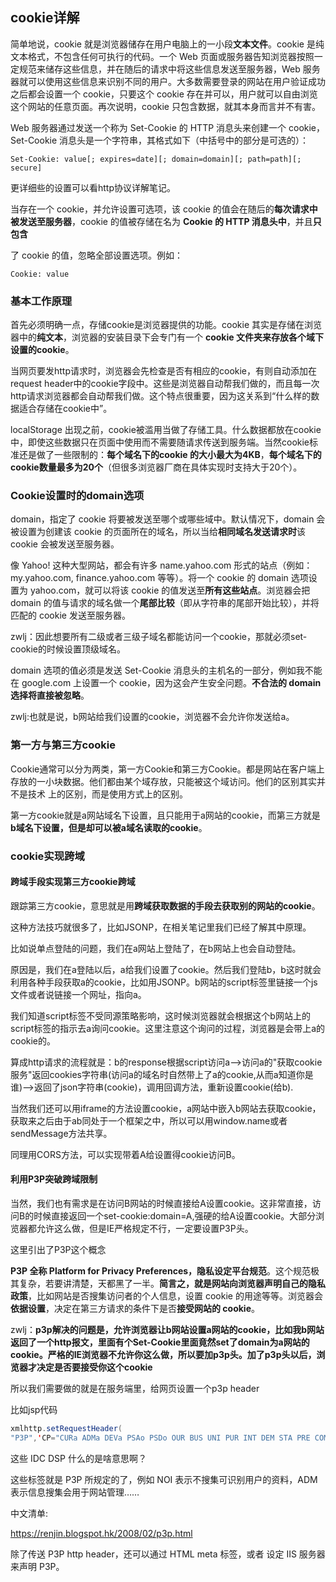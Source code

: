## cookie详解
简单地说，cookie 就是浏览器储存在用户电脑上的一小段**文本文件**。cookie 是纯文本格式，不包含任何可执行的代码。一个 Web 页面或服务器告知浏览器按照一定规范来储存这些信息，并在随后的请求中将这些信息发送至服务器，Web 服务器就可以使用这些信息来识别不同的用户。大多数需要登录的网站在用户验证成功之后都会设置一个 cookie，只要这个 cookie 存在并可以，用户就可以自由浏览这个网站的任意页面。再次说明，cookie 只包含数据，就其本身而言并不有害。

Web 服务器通过发送一个称为 Set-Cookie 的 HTTP 消息头来创建一个 cookie，Set-Cookie 消息头是一个字符串，其格式如下（中括号中的部分是可选的）：

```
Set-Cookie: value[; expires=date][; domain=domain][; path=path][; secure]
```

更详细些的设置可以看http协议详解笔记。

当存在一个 cookie，并允许设置可选项，该 cookie 的值会在随后的**每次请求中被发送至服务器**，cookie 的值被存储在名为 **Cookie 的 HTTP 消息头中**，并且**只包含**

了 cookie 的值，忽略全部设置选项。例如：

```
Cookie: value
```

### 基本工作原理
首先必须明确一点，存储cookie是浏览器提供的功能。cookie 其实是存储在浏览器中的**纯文本**，浏览器的安装目录下会专门有一个 **cookie 文件夹来存放各个域下设置的cookie**。

当网页要发http请求时，浏览器会先检查是否有相应的cookie，有则自动添加在request header中的cookie字段中。这些是浏览器自动帮我们做的，而且每一次http请求浏览器都会自动帮我们做。这个特点很重要，因为这关系到“什么样的数据适合存储在cookie中”。

 localStorage 出现之前，cookie被滥用当做了存储工具。什么数据都放在cookie中，即使这些数据只在页面中使用而不需要随请求传送到服务端。当然cookie标准还是做了一些限制的：**每个域名下的cookie 的大小最大为4KB**，**每个域名下的cookie数量最多为20个**（但很多浏览器厂商在具体实现时支持大于20个）。


### Cookie设置时的domain选项
domain，指定了 cookie 将要被发送至哪个或哪些域中。默认情况下，domain 会被设置为创建该 cookie 的页面所在的域名，所以当给**相同域名发送请求时**该 cookie 会被发送至服务器。

像 Yahoo! 这种大型网站，都会有许多 name.yahoo.com 形式的站点（例如：my.yahoo.com, finance.yahoo.com 等等）。将一个 cookie 的 domain 选项设置为 yahoo.com，就可以将该 cookie 的值发送至**所有这些站点**。浏览器会把 domain 的值与请求的域名做一个**尾部比较**（即从字符串的尾部开始比较），并将匹配的 cookie 发送至服务器。

zwlj：因此想要所有二级或者三级子域名都能访问一个cookie，那就必须set-cookie的时候设置顶级域名。

domain 选项的值必须是发送 Set-Cookie 消息头的主机名的一部分，例如我不能在 google.com 上设置一个 cookie，因为这会产生安全问题。**不合法的 domain 选择将直接被忽略**。

zwlj:也就是说，b网站给我们设置的cookie，浏览器不会允许你发送给a。

### 第一方与第三方cookie
Cookie通常可以分为两类，第一方Cookie和第三方Cookie。都是网站在客户端上存放的一小块数据。他们都由某个域存放，只能被这个域访问。他们的区别其实并不是技术 上的区别，而是使用方式上的区别。

第一方cookie就是a网站域名下设置，且只能用于a网站的cookie，而第三方就是**b域名下设置，但是却可以被a域名读取的cookie**。

### cookie实现跨域

#### 跨域手段实现第三方cookie跨域
跟踪第三方cookie，意思就是用**跨域获取数据的手段去获取别的网站的cookie**。

这种方法技巧就很多了，比如JSONP，在相关笔记里我们已经了解其中原理。

比如说单点登陆的问题，我们在a网站上登陆了，在b网站上也会自动登陆。

原因是，我们在a登陆以后，a给我们设置了cookie。然后我们登陆b，b这时就会利用各种手段获取a的cookie，比如用JSONP。b网站的script标签里链接一个js文件或者说链接一个网址，指向a。

我们知道script标签不受同源策略影响，这时候浏览器就会根据这个b网站上的script标签的指示去a询问cookie。这里注意这个询问的过程，浏览器是会带上a的cookie的。

算成http请求的流程就是：b的response根据script访问a-->访问a的"获取cookie服务"返回cookies字符串(访问a的域名时自然带上了a的cookie,从而a知道你是谁)-->返回了json字符串(cookie)，调用回调方法，重新设置cookie(给b).

当然我们还可以用iframe的方法设置cookie，a网站中嵌入b网站去获取cookie，获取来之后由于ab同处于一个框架之中，所以可以用window.name或者sendMessage方法共享。

同理用CORS方法，可以实现带着A给设置得cookie访问B。


#### 利用P3P突破跨域限制
当然，我们也有需求是在访问B网站的时候直接给A设置cookie。这非常直接，访问B的时候直接返回一个set-cookie:domain=A,强硬的给A设置cookie。大部分浏览器都允许这么做，但是IE严格规定不行，一定要设置P3P头。


这里引出了P3P这个概念

**P3P 全称 Platform for Privacy Preferences，隐私设定平台规范**。这个规范极其复杂，若要讲清楚，天都黑了一半。**简言之，就是网站向浏览器声明自己的隐私政策**，比如网站是否搜集访问者的个人信息，设置 cookie 的用途等等。浏览器会**依据设置**，决定在第三方请求的条件下是否**接受网站的 cookie**。


zwlj：**p3p解决的问题是，允许浏览器让b网站设置a网站的cookie，比如我b网站返回了一个http报文，里面有个Set-Cookie里面竟然set了domain为a网站的cookie。严格的IE浏览器不允许你这么做，所以要加p3p头。加了p3p头以后，浏览器才决定是否要接受你这个cookie**


所以我们需要做的就是在服务端里，给网页设置一个p3p header

比如jsp代码

``` java
xmlhttp.setRequestHeader(
"P3P",'CP="CURa ADMa DEVa PSAo PSDo OUR BUS UNI PUR INT DEM STA PRE COM NAV OTC NOI DSP COR"');
```

这些 IDC DSP 什么的是啥意思啊？

这些标签就是 P3P 所规定的了，例如 NOI 表示不搜集可识别用户的资料，ADM 表示信息搜集会用于网站管理……

中文清单:

<a>https://renjin.blogspot.hk/2008/02/p3p.html</a>

除了传送 P3P http header，还可以通过 HTML meta 标签，或者 设定 IIS 服务器 来声明 P3P。
